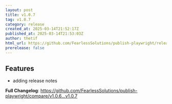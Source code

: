 ```yaml
---
layout: post
title: v1.0.7
tag: v1.0.7
category: release
created_at: 2025-03-14T21:52:17Z
published_at: 2025-03-14T21:53:03Z
author: thetif
html_url: https://github.com/FearlessSolutions/publish-playwright/releases/tag/v1.0.7
prerelease: false
---
```


## Features

* adding release notes 

**Full Changelog**: https://github.com/FearlessSolutions/publish-playwright/compare/v1.0.6...v1.0.7

